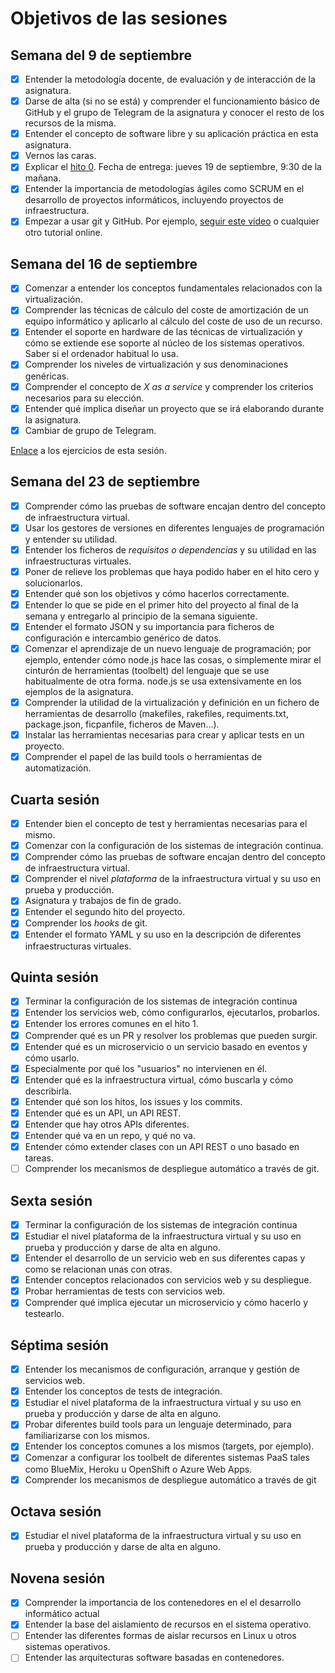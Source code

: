 # Objetivos de las sesiones

## Semana del 9 de septiembre

- [x] Entender la metodología docente, de evaluación y de interacción de la asignatura.
- [x] Darse de alta (si no se está) y comprender el funcionamiento básico de GitHub y el
   grupo de Telegram de la asignatura y conocer el resto de los recursos de la misma.
- [x] Entender el concepto de software libre y su aplicación práctica en esta asignatura.
- [x] Vernos las caras.
- [x] Explicar el
   [hito 0](http://jj.github.io/IV/documentos/proyecto/0.Repositorio). Fecha
   de entrega: jueves 19 de septiembre, 9:30 de la mañana.
- [x] Entender la importancia de metodologías ágiles como SCRUM en el
   desarrollo de proyectos informáticos, incluyendo proyectos de
   infraestructura.
- [x] Empezar a usar git y GitHub. Por ejemplo,
  [seguir este vídeo](https://www.youtube.com/watch?v=gmXyJI01qa8) o
   cualquier otro tutorial online.

## Semana del 16 de septiembre

- [x] Comenzar a entender los conceptos fundamentales relacionados con la virtualización.
- [x] Comprender las técnicas de cálculo del coste de amortización de un
equipo informático y aplicarlo al cálculo del coste de uso de un
recurso.
- [x] Entender el soporte en hardware de las técnicas de virtualización y cómo se extiende ese soporte al núcleo de los sistemas operativos. Saber si el ordenador habitual lo usa.
- [x] Comprender los niveles de virtualización y sus denominaciones genéricas.
- [x] Comprender el concepto de *X as a service* y comprender los
  criterios necesarios para su elección.
- [x] Entender qué implica diseñar un proyecto que se irá elaborando
  durante la asignatura.
- [x] Cambiar de grupo de Telegram.

[Enlace](https://github.com/i4vk/ejerciciosIV/blob/master/ejercicios-1.md) a los ejercicios de esta sesión.

## Semana del 23 de septiembre

- [x] Comprender cómo las pruebas de software encajan dentro del concepto de infraestructura virtual.
- [x] Usar los gestores de versiones en diferentes lenguajes de programación y entender su utilidad.
- [x] Entender los ficheros de *requisitos o dependencias* y su utilidad en las infraestructuras virtuales.
- [x] Poner de relieve los problemas que haya podido haber en el hito cero y solucionarlos.
- [x] Entender qué son los objetivos y cómo hacerlos correctamente.
- [x] Entender lo que se pide en el primer hito del proyecto al final de la semana y entregarlo al principio de la semana siguiente.
- [x] Entender el formato JSON y su importancia para ficheros de configuración e intercambio genérico de datos.
- [x] Comenzar el aprendizaje de un nuevo lenguaje de programación; por ejemplo, entender cómo node.js hace las cosas, o simplemente mirar el cinturón de herramientas (toolbelt) del lenguaje que se use habitualmente de otra forma. node.js se usa extensivamente en los ejemplos de la asignatura.
- [x] Comprender la utilidad de la virtualización y definición en un fichero de herramientas de desarrollo (makefiles, rakefiles, requiments.txt, package.json, ficpanfile, ficheros de Maven...).
- [x] Instalar las herramientas necesarias para crear y aplicar tests en un proyecto.
- [x] Comprender el papel de las build tools o herramientas de automatización.

## Cuarta sesión

- [x] Entender bien el concepto de test y herramientas necesarias para el mismo.
- [x] Comenzar con la configuración de los sistemas de integración continua.
- [x] Comprender cómo las pruebas de software encajan dentro del concepto de infraestructura virtual.
- [x] Comprender el nivel *plataforma* de la infraestructura virtual y su uso en prueba y producción.
- [x] Asignatura y trabajos de fin de grado.
- [x] Entender el segundo hito del proyecto.
- [x] Comprender los *hooks* de git.
- [x] Entender el formato YAML y su uso en la descripción de diferentes infraestructuras virtuales.

## Quinta sesión

- [x] Terminar la configuración de los sistemas de integración continua
- [x] Entender los servicios web, cómo configurarlos, ejecutarlos, probarlos.
- [x] Entender los errores comunes en el hito 1.
- [x] Comprender qué es un PR y resolver los problemas que pueden surgir.
- [x] Entender qué es un microservicio o un servicio basado en eventos y cómo usarlo.
- [x] Especialmente por qué los "usuarios" no intervienen en él.
- [x] Entender qué es la infraestructura virtual, cómo buscarla y cómo describirla.
- [x] Entender qué son los hitos, los issues y los commits.
- [x] Entender qué es un API, un API REST.
- [x] Entender que hay otros APIs diferentes.
- [x] Entender qué va en un repo, y qué no va.
- [x] Entender cómo extender clases con un API REST o uno basado en tareas.
- [ ] Comprender los mecanismos de despliegue automático a través de git.

## Sexta sesión

- [x] Terminar la configuración de los sistemas de integración continua
- [x] Estudiar el nivel plataforma de la infraestructura virtual y su uso en prueba y producción y darse de alta en alguno.
- [x] Entender el desarrollo de un servicio web en sus diferentes capas y como se relacionan unas con otras.
- [x] Entender conceptos relacionados con servicios web y su despliegue.
- [x] Probar herramientas de tests con servicios web.
- [x] Comprender qué implica ejecutar un microservicio y cómo hacerlo y testearlo.

## Séptima sesión

- [x] Entender los mecanismos de configuración, arranque y gestión de servicios web.
- [x] Entender los conceptos de tests de integración.
- [x] Estudiar el nivel plataforma de la infraestructura virtual y su uso en prueba y producción y darse de alta en alguno.
- [x] Probar diferentes build tools para un lenguaje determinado, para familiarizarse con los mismos.
- [x] Entender los conceptos comunes a los mismos (targets, por ejemplo).
- [x] Comenzar a configurar los toolbelt de diferentes sistemas PaaS tales como BlueMix, Heroku u OpenShift o Azure Web Apps.
- [x] Comprender los mecanismos de despliegue automático a través de git

## Octava sesión

- [x] Estudiar el nivel plataforma de la infraestructura virtual y su uso en prueba y producción y darse de alta en alguno.

## Novena sesión

- [x] Comprender la importancia de los contenedores en el el desarrollo informático actual
- [x] Entender la base del aislamiento de recursos en el sistema operativo.
- [ ] Entender las diferentes formas de aislar recursos en Linux u otros sistemas operativos.
- [ ] Entender las arquitecturas software basadas en contenedores.
